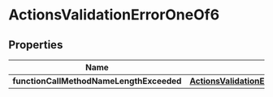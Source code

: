 
# ActionsValidationErrorOneOf6

## Properties
| Name | Type | Description | Notes |
| ------------ | ------------- | ------------- | ------------- |
| **functionCallMethodNameLengthExceeded** | [**ActionsValidationErrorOneOf3AddKeyMethodNameLengthExceeded**](ActionsValidationErrorOneOf3AddKeyMethodNameLengthExceeded.md) |  |  |



